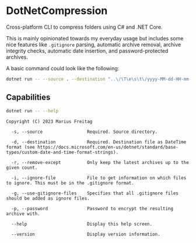 # DotNetCompression
Cross-platform CLI to compress folders using C# and .NET Core.

This is mainly opinionated towards my everyday usage but includes some nice features like `.gitignore` parsing, automatic archive removal, archive integrity checks, automatic date insertion, and password-protected archives.

A basic command could look like the following:

```sh
dotnet run -- --source . --destination "..\/\T\e\s\t\/yyyy-MM-dd-HH-mm-ss \B\a\c\k\u\p.\zip" --remove-except 2 --use-gitignore-files --password pw
```

## Capabilities
```sh
dotnet run -- --help
```

```
Copyright (C) 2023 Marius Freitag

  -s, --source                 Required. Source directory.

  -d, --destination            Required. Destination file as DateTime format (see https://docs.microsoft.com/en-us/dotnet/standard/base-types/custom-date-and-time-format-strings).

  -r, --remove-except          Only keep the latest archives up to the given count.

  -i, --ignore-file            File to get information on which files to ignore. This must be in the .gitignore format.

  -g, --use-gitignore-files    Specifies that all .gitignore files should be added as ignore files.

  -p, --password               Password to encrypt the resulting archive with.

  --help                       Display this help screen.

  --version                    Display version information.
```
